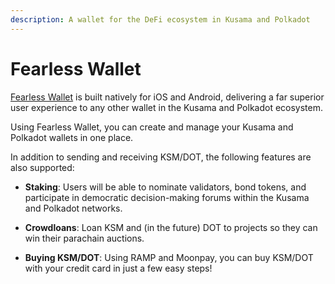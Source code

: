 ```yaml
---
description: A wallet for the DeFi ecosystem in Kusama and Polkadot
---
```


# Fearless Wallet

[Fearless Wallet](https://fearlesswallet.io) is built natively for iOS and Android, delivering a far superior user experience to any other wallet in the Kusama and Polkadot ecosystem.

Using Fearless Wallet, you can create and manage your Kusama and Polkadot wallets in one place.

In addition to sending and receiving KSM/DOT, the following features are also supported:

* **Staking**: Users will be able to nominate validators, bond tokens, and participate in democratic decision-making forums within the Kusama and Polkadot networks.

* **Crowdloans**: Loan KSM and (in the future) DOT to projects so they can win their parachain auctions.

* **Buying KSM/DOT**: Using RAMP and Moonpay, you can buy KSM/DOT with your credit card in just a few easy steps!
